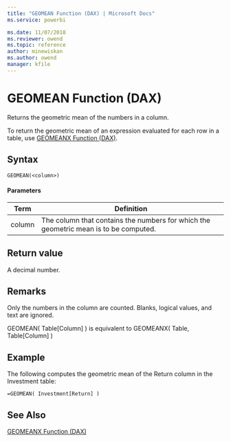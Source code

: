 ```yaml
---
title: "GEOMEAN Function (DAX) | Microsoft Docs"
ms.service: powerbi 

ms.date: 11/07/2018
ms.reviewer: owend
ms.topic: reference
author: minewiskan
ms.author: owend
manager: kfile
---
```

# GEOMEAN Function (DAX)
  
Returns the geometric mean of the numbers in a column.  
  
To return the geometric mean of an expression evaluated for each row in a table, use [GEOMEANX Function &#40;DAX&#41;](geomeanx-function-dax.md).  
  
## Syntax  
  
```dax
GEOMEAN(<column>)  
```
  
#### Parameters  
  
|Term|Definition|  
|--------|--------------|  
|column|The column that contains the numbers for which the geometric mean is to be computed.|  
  
## Return value  
A decimal number.  
  
## Remarks  
Only the numbers in the column are counted. Blanks, logical values, and text are ignored.  
  
GEOMEAN( Table[Column] ) is equivalent to GEOMEANX( Table, Table[Column] )  
  
## Example  
The following computes the geometric mean of the Return column in the Investment table:  
  
```dax
=GEOMEAN( Investment[Return] )  
```
  
## See Also  
[GEOMEANX Function &#40;DAX&#41;](geomeanx-function-dax.md)  
  
